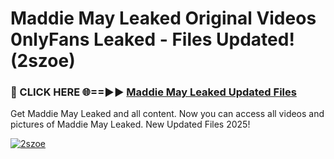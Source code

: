 # Maddie May Leaked Original Videos 0nlyFans Leaked - Files Updated! (2szoe)

<h3>🔴 CLICK HERE 🌐==►► <a href="https://tinyurl.com/4seja8ks" rel="nofollow">Maddie May Leaked Updated Files</a></h3>

Get Maddie May Leaked and all content. Now you can access all videos and pictures of Maddie May Leaked. New Updated Files 2025!

[![2szoe](https://i.imgur.com/EWjZXRe.gif)](https://tinyurl.com/4seja8ks)
